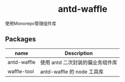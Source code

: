 <h1 align="center">antd-waffle</h1>

<p>使用Monorepo管理组件库</p>

## Packages

| name        | Description                      |
| ----------- | -------------------------------- |
| antd-waffle | 使用 antd 二次封装的偏业务组件库 |
| waffle-tool | antd-waffle 的 node 工具库       |

